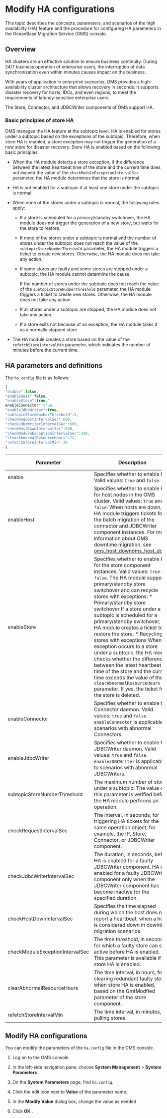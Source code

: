 Modify HA configurations 
=============================================

This topic describes the concepts, parameters, and scenarios of the high availability (HA) feature and the procedure for configuring HA parameters in the OceanBase Migration Service (OMS) console. 

Overview 
-----------------------------

HA clusters are an effective solution to ensure business continuity. During 24/7 business operation of enterprise users, the interruption of data synchronization even within minutes causes impact on the business. 

With years of application in enterprise scenarios, OMS provides a high-availability cluster architecture that allows recovery in seconds. It supports disaster recovery for hosts, IDCs, and even regions, to meet the requirements of latency-sensitive enterprise users. 

The Store, Connector, and JDBCWriter components of OMS support HA. 

### Basic principles of store HA 

OMS manages the HA feature at the subtopic level. HA is enabled for stores under a subtopic based on the exceptions of the subtopic. Therefore, when store HA is enabled, a store exception may not trigger the generation of a new store for disaster recovery. Store HA is enabled based on the following basic principles:

* When the HA module detects a store exception, if the difference between the latest heartbeat time of the store and the current time does not exceed the value of the `checkModuleExceptionIntervalSec` parameter, the HA module determines that the store is normal.

  

* HA is not enabled for a subtopic if at least one store under the subtopic is normal.

  

* When none of the stores under a subtopic is normal, the following rules apply:

  * If a store is scheduled for a primary/standby switchover, the HA module does not trigger the generation of a new store, but waits for the store to restore.

    
  
  * If none of the stores under a subtopic is normal and the number of stores under the subtopic does not reach the value of the `subtopicStoreNumberThreshold` parameter, the HA module triggers a ticket to create new stores. Otherwise, the HA module does not take any action.

    
  
  * If some stores are faulty and some stores are stopped under a subtopic, the HA module cannot determine the cause. 

    If the number of stores under the subtopic does not reach the value of the `subtopicStoreNumberThreshold` parameter, the HA module triggers a ticket to create new stores. Otherwise, the HA module does not take any action.
    
  
  * If all stores under a subtopic are stopped, the HA module does not take any action.

    
  
  * If a store exits not because of an exception, the HA module takes it as a normally stopped store.

    
  

  

* The HA module creates a store based on the value of the `refetchStoreIntervalMin` parameter, which indicates the number of minutes before the current time.

  




HA parameters and definitions 
--------------------------------------------------

The `ha.config` file is as follows:

```javascript
{
"enable":false,
"enableHost":false,
"enableStore":true,"
enableConnector":true,
"enableJdbcWriter":true,
"subtopicStoreNumberThreshold":5,
"checkRequestIntervalSec":600,
"checkJdbcWriterIntervalSec":600,
"checkHostDownIntervalSec":540,
"checkModuleExceptionIntervalSec":240,
"clearAbnormalResourceHours":72,
"refetchStoreIntervalMin":30
}
```



|            Parameter            |                                                                                                                                                                                                                                                                                                                                                                                                                Description                                                                                                                                                                                                                                                                                                                                                                                                                |   Default value    |
|---------------------------------|-------------------------------------------------------------------------------------------------------------------------------------------------------------------------------------------------------------------------------------------------------------------------------------------------------------------------------------------------------------------------------------------------------------------------------------------------------------------------------------------------------------------------------------------------------------------------------------------------------------------------------------------------------------------------------------------------------------------------------------------------------------------------------------------------------------------------------------------|--------------------|
| enable                          | Specifies whether to enable HA. Valid values: `true` and `false`.                                                                                                                                                                                                                                                                                                                                                                                                                                                                                                                                                                                                                                                                                                                                                                         | `false`            |
| enableHost                      | Specifies whether to enable HA for host nodes in the OMS cluster. Valid values: `true` and `false`. When hosts are down, the HA module triggers tickets for the batch migration of the connector and JDBCWriter component instances.  For more information about OMS downtime migration, see [oms_host_down](/en-US/7.alarm-reference-1/1.oms_host_down-oms-machine-downtime-alert.md)[oms_host_down](/en-US/7.alarm-reference-1/1.oms_host_down-oms-machine-downtime-alert.md).                                                                                                                                                                                                                                                                                                                                                                                                    | `false`            |
| enableStore                     | Specifies whether to enable HA for the store component instances. Valid values: `true` and `false`. The HA module supports primary/standby store switchover and can recycle stores with exceptions: * Primary/standby store switchover If a store under a subtopic is scheduled for a primary/standby switchover, the HA module creates a ticket to restore the store.   * Recycling of stores with exceptions When an exception occurs to a store under a subtopic, the HA module checks whether the difference between the latest heartbeat time of the store and the current time exceeds the value of the `clearAbnormalResourceHours` parameter.  If yes, the ticket for the store is deleted.    | `true`             |
| enableConnector                 | Specifies whether to enable the Connector daemon. Valid values: `true` and `false`.  `enableConnector` is applicable to scenarios with abnormal Connectors.                                                                                                                                                                                                                                                                                                                                                                                                                                                                                                                                                                                                                                                               | `true`             |
| enableJdbcWriter                | Specifies whether to enable the JDBCWriter daemon. Valid values: `true` and `false`.  `enableJDBCWriter` is applicable to scenarios with abnormal JDBCWriters.                                                                                                                                                                                                                                                                                                                                                                                                                                                                                                                                                                                                                                                            | `true`             |
| subtopicStoreNumberThreshold    | The maximum number of stores under a subtopic. The value of this parameter is verified before the HA module performs an operation.                                                                                                                                                                                                                                                                                                                                                                                                                                                                                                                                                                                                                                                                                                        | 5                  |
| checkRequestIntervalSec         | The interval, in seconds, for triggering HA tickets for the same operation object, for example, the IP, Store, Connector, or JDBCWriter component.                                                                                                                                                                                                                                                                                                                                                                                                                                                                                                                                                                                                                                                                                        | 600                |
| checkJdbcWriterIntervalSec      | The duration, in seconds, before HA is enabled for a faulty JDBCWriter component. HA is enabled for a faulty JDBCWriter component only when the JDBCWriter component has become inactive for the specified duration.                                                                                                                                                                                                                                                                                                                                                                                                                                                                                                                                                                                                                      | 600                |
| checkHostDownIntervalSec        | Specifies the time elapsed during which the host does not report a heartbeat, when a host is considered down in downtime migration scenarios.                                                                                                                                                                                                                                                                                                                                                                                                                                                                                                                                                                                                                                                                                             | 540                |
| checkModuleExceptionIntervalSec | The time threshold, in seconds, for which a faulty store can stay active before HA is enabled. This parameter is available if store HA is enabled.                                                                                                                                                                                                                                                                                                                                                                                                                                                                                                                                                                                                                                                                                        | 240                |
| clearAbnormalResourceHours      | The time interval, in hours, for clearing redundant faulty stores when store HA is enabled, based on the GmtModfied parameter of the store component.                                                                                                                                                                                                                                                                                                                                                                                                                                                                                                                                                                                                                                                                                     | 72 |
| refetchStoreIntervalMin         | The time interval, in minutes, for pulling stores.                                                                                                                                                                                                                                                                                                                                                                                                                                                                                                                                                                                                                                                                                                                                                                                        | 30                 |



Modify HA configurations 
---------------------------------------------

You can modify the parameters of the `ha.config` file in the OMS console.

1. Log on to the OMS console.

   

2. In the left-side navigation pane, choose **System Management** \> **System Parameters** .

   

3. On the **System Parameters** page, find `ha.config`.

   

4. Click the edit icon next to **Value** of the parameter name.

   

5. In the **Modify Value** dialog box, change the value as needed.

   

6. Click **OK** .

   



